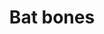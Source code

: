 ---
layout: item
title: Bat bones
item-id: 530
datatable: true
id: 530
name: "Bat bones"
members: true
lowalch: 0
highalch: 0
examine: "Ew it's a pile of bones."
monsters:
  - id: 1039
    name: "Albino bat"
    members: true
    combat_level: 52
    wiki_url: "https://oldschool.runescape.wiki/w/Albino_bat"
    drops:
      - quantity: "1"
        rarity: 1
    image: "https://oldschool.runescape.wiki/images/3/32/Albino_bat.png?12d3e"
  - id: 2054
    name: "Chaos Elemental"
    members: true
    combat_level: 305
    wiki_url: "https://oldschool.runescape.wiki/w/Chaos_Elemental"
    drops:
      - quantity: "5"
        rarity: 0.1
    image: "https://oldschool.runescape.wiki/images/thumb/a/a9/Chaos_Elemental.png/1200px-Chaos_Elemental.png?c170c"
  - id: 2827
    name: "Bat"
    members: true
    combat_level: 6
    wiki_url: "https://oldschool.runescape.wiki/w/Bat"
    drops:
      - quantity: "1"
        rarity: 1
    image: "https://oldschool.runescape.wiki/images/a/ad/Bat.png?9c98d"
  - id: 2834
    name: "Giant bat"
    members: true
    combat_level: 27
    wiki_url: "https://oldschool.runescape.wiki/w/Giant_bat#Normal"
    drops:
      - quantity: "1"
        rarity: 1
    image: "https://oldschool.runescape.wiki/images/4/44/Giant_bat.png?0ddb3"
---